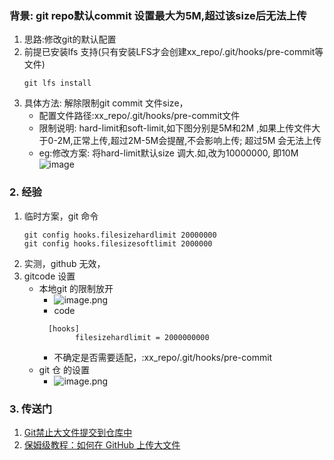### 背景: git repo默认commit 设置最大为5M,超过该size后无法上传

1. 思路:修改git的默认配置
2. 前提已安装lfs 支持(只有安装LFS才会创建xx_repo/.git/hooks/pre-commit等文件)
   ~~~
   git lfs install
   ~~~
3. 具体方法: 解除限制git commit 文件size，
    - 配置文件路径:xx_repo/.git/hooks/pre-commit文件
    - 限制说明: hard-limit和soft-limit,如下图分别是5M和2M ,如果上传文件大于0-2M,正常上传,超过2M-5M会提醒,不会影响上传; 超过5M 会无法上传
    - eg:修改方案: 将hard-limit默认size 调大.如,改为10000000, 即10M
        ![image](https://github.com/bulaqi/IC-DV.github.io/assets/55919713/d9c65166-9fcd-4894-a9eb-02fa8a66bf86)
### 2. 经验
1. 临时方案，git 命令
    ~~~
    git config hooks.filesizehardlimit 20000000
    git config hooks.filesizesoftlimit 2000000
    ~~~
2. 实测，github 无效，
3. gitcode 设置
	- 本地git 的限制放开
   		-  ![image.png](https://raw.gitcode.com/bulaqi/IC/attachment/uploads/57b81cdd-1cb2-40b3-a714-2e783e2f253d/image.png 'image.png')
        - code
        ~~~
          [hooks]
      	  		filesizehardlimit = 2000000000
        ~~~
        - 不确定是否需要适配，:xx_repo/.git/hooks/pre-commit
	- git 仓 的设置
    	- ![image.png](https://raw.gitcode.com/bulaqi/IC/attachment/uploads/0b63541e-37aa-4041-8302-17ed699d5b0c/image.png 'image.png')

### 3. 传送门
1. [Git禁止大文件提交到仓库中](https://cloud.tencent.com/developer/article/1559399)
2. [保姆级教程：如何在 GitHub 上传大文件](https://blog.csdn.net/wzk4869/article/details/131661472)
